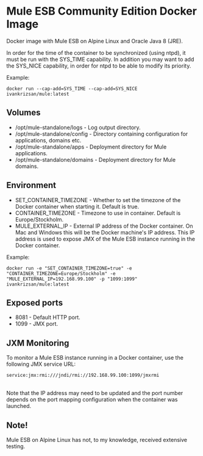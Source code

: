 # Mule ESB Community Edition Docker Image
Docker image with Mule ESB on Alpine Linux and Oracle Java 8 (JRE).

In order for the time of the container to be synchronized (using ntpd), it must be run with the SYS_TIME capability.
In addition you may want to add the SYS_NICE capability, in order for ntpd to be able to modify its priority.

Example:
```
docker run --cap-add=SYS_TIME --cap-add=SYS_NICE ivankrizsan/mule:latest
```

## Volumes
- /opt/mule-standalone/logs       - Log output directory.
- /opt/mule-standalone/config     - Directory containing configuration for applications, domains etc.
- /opt/mule-standalone/apps       - Deployment directory for Mule applications.
- /opt/mule-standalone/domains    - Deployment directory for Mule domains.

## Environment
- SET_CONTAINER_TIMEZONE - Whether to set the timezone of the Docker container when starting it. Default is true.
- CONTAINER_TIMEZONE - Timezone to use in container. Default is Europe/Stockholm.
- MULE_EXTERNAL_IP - External IP address of the Docker container. On Mac and Windows this will be the Docker machine's IP address.
This IP address is used to expose JMX of the Mule ESB instance running in the Docker container.

Example:
```
docker run -e "SET_CONTAINER_TIMEZONE=true" -e "CONTAINER_TIMEZONE=Europe/Stockholm" -e "MULE_EXTERNAL_IP=192.168.99.100" -p "1099:1099" ivankrizsan/mule:latest
```

## Exposed ports
- 8081  -   Default HTTP port.
- 1099  - JMX port.

## JXM Monitoring
To monitor a Mule ESB instance running in a Docker container, use the following JMX service URL:<br/>
```
service:jmx:rmi:///jndi/rmi://192.168.99.100:1099/jmxrmi
```
<br/>Note that the IP address may need to be updated and the port number depends on the port mapping configuration when the container was launched.<br/>

## Note!
Mule ESB on Alpine Linux has not, to my knowledge, received extensive testing.
